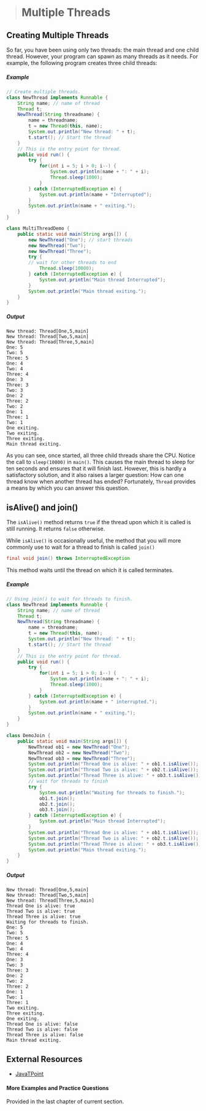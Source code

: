 ># Multiple Threads

## Creating Multiple Threads

So far, you have been using only two threads: the main thread and one child thread. However, your program can spawn as many threads as it needs. For example, the following program creates three child threads:

##### Example

```java
// Create multiple threads.
class NewThread implements Runnable {
    String name; // name of thread
    Thread t;
    NewThread(String threadname) {
        name = threadname;
        t = new Thread(this, name);
        System.out.println("New thread: " + t);
        t.start(); // Start the thread
    }
    // This is the entry point for thread.
    public void run() {
        try {
            for(int i = 5; i > 0; i--) {
                System.out.println(name + ": " + i);
                Thread.sleep(1000);
            }
        } catch (InterruptedException e) {
            System.out.println(name + "Interrupted");
        }
        System.out.println(name + " exiting.");
    }
}
```

```java
class MultiThreadDemo {
    public static void main(String args[]) {
        new NewThread("One"); // start threads
        new NewThread("Two");
        new NewThread("Three");
        try {
        // wait for other threads to end
            Thread.sleep(10000);
        } catch (InterruptedException e) {
            System.out.println("Main thread Interrupted");
        }
        System.out.println("Main thread exiting.");
    }
}
```

##### Output

    New thread: Thread[One,5,main]
    New thread: Thread[Two,5,main]
    New thread: Thread[Three,5,main]
    One: 5
    Two: 5
    Three: 5
    One: 4
    Two: 4
    Three: 4
    One: 3
    Three: 3
    Two: 3
    One: 2
    Three: 2
    Two: 2
    One: 1
    Three: 1
    Two: 1
    One exiting.
    Two exiting.
    Three exiting.
    Main thread exiting.

As you can see, once started, all three child threads share the CPU. Notice the call to `sleep(10000)` in `main()`. This causes the main thread to sleep for ten seconds and ensures that it will finish last. However, this is hardly a satisfactory solution, and it also raises a larger question: How can one thread know when another thread has ended? Fortunately, `Thread` provides a means by which you can answer this question.

## isAlive() and join()

The `isAlive()` method returns `true` if the thread upon which it is called is still running. It returns `false` otherwise.

While `isAlive()` is occasionally useful, the method that you will more commonly use to wait for a thread to finish is called `join()`

```java
final void join() throws InterruptedException
```

This method waits until the thread on which it is called terminates.

##### Example

```java
// Using join() to wait for threads to finish.
class NewThread implements Runnable {
    String name; // name of thread
    Thread t;
    NewThread(String threadname) {
        name = threadname;
        t = new Thread(this, name);
        System.out.println("New thread: " + t);
        t.start(); // Start the thread
    }
    // This is the entry point for thread.
    public void run() {
        try {
            for(int i = 5; i > 0; i--) {
                System.out.println(name + ": " + i);
                Thread.sleep(1000);
            }
        } catch (InterruptedException e) {
            System.out.println(name + " interrupted.");
        }
        System.out.println(name + " exiting.");
    }
}
```
```java
class DemoJoin {
    public static void main(String args[]) {
        NewThread ob1 = new NewThread("One");
        NewThread ob2 = new NewThread("Two");
        NewThread ob3 = new NewThread("Three");
        System.out.println("Thread One is alive: " + ob1.t.isAlive());
        System.out.println("Thread Two is alive: " + ob2.t.isAlive());
        System.out.println("Thread Three is alive: " + ob3.t.isAlive());
        // wait for threads to finish
        try {
            System.out.println("Waiting for threads to finish.");
            ob1.t.join();
            ob2.t.join();
            ob3.t.join();
        } catch (InterruptedException e) {
            System.out.println("Main thread Interrupted");
        }
        System.out.println("Thread One is alive: " + ob1.t.isAlive());
        System.out.println("Thread Two is alive: " + ob2.t.isAlive());
        System.out.println("Thread Three is alive: " + ob3.t.isAlive());
        System.out.println("Main thread exiting.");
    }
}
```
##### Output

    New thread: Thread[One,5,main]
    New thread: Thread[Two,5,main]
    New thread: Thread[Three,5,main]
    Thread One is alive: true
    Thread Two is alive: true
    Thread Three is alive: true
    Waiting for threads to finish.
    One: 5
    Two: 5
    Three: 5
    One: 4
    Two: 4
    Three: 4
    One: 3
    Two: 3
    Three: 3
    One: 2
    Two: 2
    Three: 2
    One: 1
    Two: 1
    Three: 1
    Two exiting.
    Three exiting.
    One exiting.
    Thread One is alive: false
    Thread Two is alive: false
    Thread Three is alive: false
    Main thread exiting.


## External Resources

* [JavaTPoint](https://www.javatpoint.com/join()-method)

#### More Examples and Practice Questions

Provided in the last chapter of current section.
